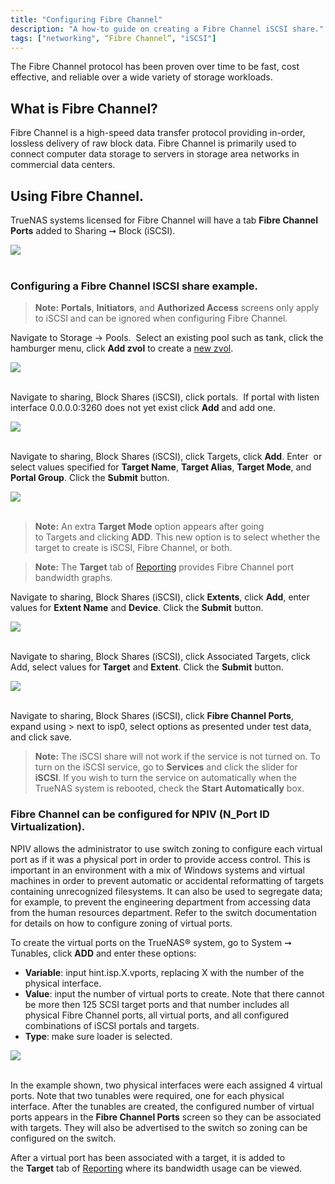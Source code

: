 ```yaml
---
title: "Configuring Fibre Channel"
description: "A how-to guide on creating a Fibre Channel iSCSI share."
tags: ["networking", “Fibre Channel”, "iSCSI"]
---
```


The Fibre Channel protocol has been proven over time to be fast, cost effective, and reliable over a wide variety of storage workloads.

## What is Fibre Channel?
Fibre Channel is a high-speed data transfer protocol providing in-order, lossless delivery of raw block data. Fibre Channel is primarily used to connect computer data storage to servers in storage area networks in commercial data centers.

## Using Fibre Channel.

TrueNAS systems licensed for Fibre Channel will have a tab **Fibre Channel Ports** added to Sharing ➞ Block (iSCSI).

<img src="/images/fibre_tab.png"><br><br>

### Configuring a Fibre Channel ISCSI share example.

> **Note:** **Portals**, **Initiators**, and **Authorized Access** screens only apply to iSCSI and can be ignored when configuring Fibre Channel.

Navigate to Storage -> Pools.  Select an existing pool such as tank, click the hamburger menu, click **Add zvol** to create a <a href="/hub/initial-setup/storage/zvols/">new zvol</a>. 

<img src="/images/zvol_pool_fibre.png"><br><br>

Navigate to sharing, Block Shares (iSCSI), click portals.  If portal with listen interface 0.0.0.0:3260 does not yet exist click **Add** and add one.

<img src="/images/add_portals.png"><br><br>

Navigate to sharing, Block Shares (iSCSI), click Targets, click **Add**. Enter  or select values specified for **Target Name**, **Target Alias**, **Target Mode**, and **Portal Group**. Click the **Submit** button.

<img src="/images/add_target_fibre.png"><br><br>

> **Note:** An extra **Target Mode** option appears after going to Targets and clicking **ADD**. This new option is to select whether the target to create is iSCSI, Fibre Channel, or both.

> **Note:** The **Target** tab of <a href="/hub/tasks/administrative/system-reporting/#graphs">Reporting</a> provides Fibre Channel port bandwidth graphs.

Navigate to sharing, Block Shares (iSCSI), click **Extents**, click **Add**, enter values for **Extent Name** and **Device**. Click the **Submit** button.

<img src="/images/add_extents_fibre.png"><br><br>

Navigate to sharing, Block Shares (iSCSI), click Associated Targets, click Add, select values for **Target** and **Extent**. Click the **Submit** button.

<img src="/images/add_assoc_fibre.png"><br><br>

Navigate to sharing, Block Shares (iSCSI), click **Fibre Channel Ports**, expand using > next to isp0, select options as presented under test data, and click save.

> **Note:** The iSCSI share will not work if the service is not turned on. To turn on the iSCSI service, go to **Services** and click the slider for **iSCSI**. If you wish to turn the service on automatically when the TrueNAS system is rebooted, check the **Start Automatically** box.

### Fibre Channel can be configured for NPIV (N_Port ID Virtualization). 

NPIV allows the administrator to use switch zoning to configure each virtual port as if it was a physical port in order to provide access control. This is important in an environment with a mix of Windows systems and virtual machines in order to prevent automatic or accidental reformatting of targets containing unrecognized filesystems. It can also be used to segregate data; for example, to prevent the engineering department from accessing data from the human resources department. Refer to the switch documentation for details on how to configure zoning of virtual ports.

To create the virtual ports on the TrueNAS® system, go to System ➞ Tunables, click **ADD** and enter these options:

* **Variable**: input hint.isp.X.vports, replacing X with the number of the physical interface.
* **Value**: input the number of virtual ports to create. Note that there cannot be more then 125 SCSI target ports and that number includes all physical Fibre Channel ports, all virtual ports, and all configured combinations of iSCSI portals and targets.
* **Type**: make sure loader is selected.

<img src="/images/tunables_fibre.png"><br><br>

In the example shown, two physical interfaces were each assigned 4 virtual ports. Note that two tunables were required, one for each physical interface. After the tunables are created, the configured number of virtual ports appears in the **Fibre Channel Ports** screen so they can be associated with targets. They will also be advertised to the switch so zoning can be configured on the switch. 

After a virtual port has been associated with a target, it is added to the **Target** tab of <a href="/hub/tasks/administrative/system-reporting/#graphs">Reporting</a> where its bandwidth usage can be viewed.
